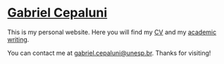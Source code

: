 # [Gabriel Cepaluni](https://gcepaluni.github.io)

This is my personal website. Here you will find my [CV](http://gcepaluni.github.io/GabrielCepaluniCV.pdf) and my [academic writing](gcepaluni.github.io/#research). 

You can contact me at [gabriel.cepaluni@unesp.br](mailto:gabriel.cepaluni@unesp.br). Thanks for visiting!
